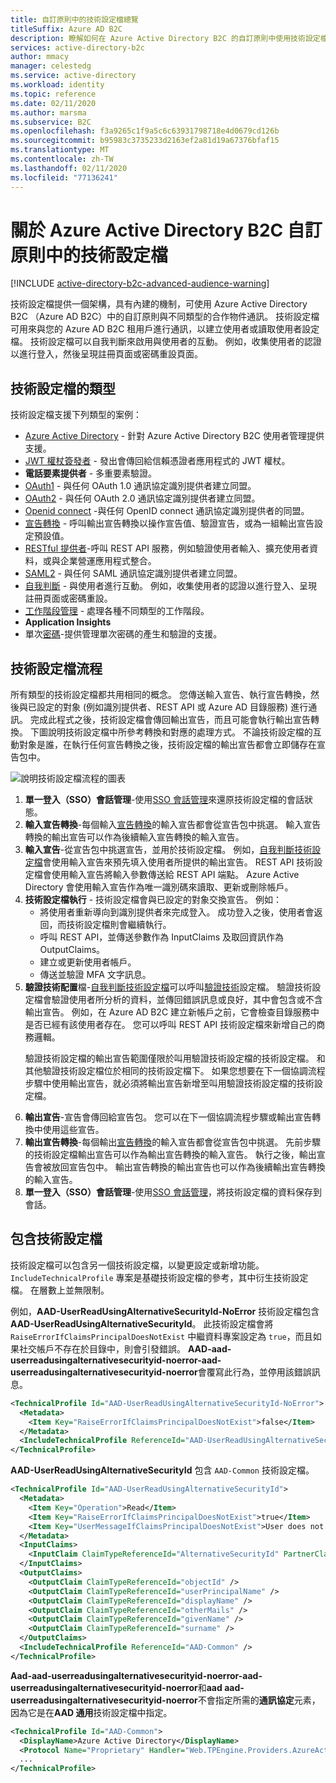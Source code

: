 ```yaml
---
title: 自訂原則中的技術設定檔總覽
titleSuffix: Azure AD B2C
description: 瞭解如何在 Azure Active Directory B2C 的自訂原則中使用技術設定檔。
services: active-directory-b2c
author: mmacy
manager: celestedg
ms.service: active-directory
ms.workload: identity
ms.topic: reference
ms.date: 02/11/2020
ms.author: marsma
ms.subservice: B2C
ms.openlocfilehash: f3a9265c1f9a5c6c63931798718e4d0679cd126b
ms.sourcegitcommit: b95983c3735233d2163ef2a81d19a67376bfaf15
ms.translationtype: MT
ms.contentlocale: zh-TW
ms.lasthandoff: 02/11/2020
ms.locfileid: "77136241"
---
```

# <a name="about-technical-profiles-in-azure-active-directory-b2c-custom-policies"></a>關於 Azure Active Directory B2C 自訂原則中的技術設定檔

[!INCLUDE [active-directory-b2c-advanced-audience-warning](../../includes/active-directory-b2c-advanced-audience-warning.md)]

技術設定檔提供一個架構，具有內建的機制，可使用 Azure Active Directory B2C （Azure AD B2C）中的自訂原則與不同類型的合作物件通訊。 技術設定檔可用來與您的 Azure AD B2C 租用戶進行通訊，以建立使用者或讀取使用者設定檔。 技術設定檔可以自我判斷來啟用與使用者的互動。 例如，收集使用者的認證以進行登入，然後呈現註冊頁面或密碼重設頁面。

## <a name="type-of-technical-profiles"></a>技術設定檔的類型

技術設定檔支援下列類型的案例：

- [Azure Active Directory](active-directory-technical-profile.md) - 針對 Azure Active Directory B2C 使用者管理提供支援。
- [JWT 權杖簽發者](jwt-issuer-technical-profile.md) - 發出會傳回給信賴憑證者應用程式的 JWT 權杖。
- **電話要素提供者** - 多重要素驗證。
- [OAuth1](oauth1-technical-profile.md) - 與任何 OAuth 1.0 通訊協定識別提供者建立同盟。
- [OAuth2](oauth2-technical-profile.md) - 與任何 OAuth 2.0 通訊協定識別提供者建立同盟。
- [Openid connect](openid-connect-technical-profile.md) -與任何 OpenID connect 通訊協定識別提供者的同盟。
- [宣告轉換](claims-transformation-technical-profile.md) - 呼叫輸出宣告轉換以操作宣告值、驗證宣告，或為一組輸出宣告設定預設值。
- [RESTful 提供者](restful-technical-profile.md)-呼叫 REST API 服務，例如驗證使用者輸入、擴充使用者資料，或與企業營運應用程式整合。
- [SAML2](saml-technical-profile.md) - 與任何 SAML 通訊協定識別提供者建立同盟。
- [自我判斷](self-asserted-technical-profile.md) - 與使用者進行互動。 例如，收集使用者的認證以進行登入、呈現註冊頁面或密碼重設。
- [工作階段管理](custom-policy-reference-sso.md) - 處理各種不同類型的工作階段。
- **Application Insights**
- 單次[密碼](one-time-password-technical-profile.md)-提供管理單次密碼的產生和驗證的支援。 

## <a name="technical-profile-flow"></a>技術設定檔流程

所有類型的技術設定檔都共用相同的概念。 您傳送輸入宣告、執行宣告轉換，然後與已設定的對象 (例如識別提供者、REST API 或 Azure AD 目錄服務) 進行通訊。 完成此程式之後，技術設定檔會傳回輸出宣告，而且可能會執行輸出宣告轉換。 下圖說明技術設定檔中所參考轉換和對應的處理方式。 不論技術設定檔的互動對象是誰，在執行任何宣告轉換之後，技術設定檔的輸出宣告都會立即儲存在宣告包中。

![說明技術設定檔流程的圖表](./media/technical-profiles-overview/technical-profile-idp-saml-flow.png)
 
1. **單一登入（SSO）會話管理**-使用[SSO 會話管理](custom-policy-reference-sso.md)來還原技術設定檔的會話狀態。 
1. **輸入宣告轉換**-每個輸入[宣告轉換](claimstransformations.md)的輸入宣告都會從宣告包中挑選。  輸入宣告轉換的輸出宣告可以作為後續輸入宣告轉換的輸入宣告。
1. **輸入宣告**-從宣告包中挑選宣告，並用於技術設定檔。 例如，[自我判斷技術設定檔](self-asserted-technical-profile.md)會使用輸入宣告來預先填入使用者所提供的輸出宣告。 REST API 技術設定檔會使用輸入宣告將輸入參數傳送給 REST API 端點。 Azure Active Directory 會使用輸入宣告作為唯一識別碼來讀取、更新或刪除帳戶。
1. **技術設定檔執行** - 技術設定檔會與已設定的對象交換宣告。 例如：
    - 將使用者重新導向到識別提供者來完成登入。 成功登入之後，使用者會返回，而技術設定檔則會繼續執行。
    - 呼叫 REST API，並傳送參數作為 InputClaims 及取回資訊作為 OutputClaims。
    - 建立或更新使用者帳戶。
    - 傳送並驗證 MFA 文字訊息。
1. **驗證技術配置**檔-[自我判斷技術設定檔](self-asserted-technical-profile.md)可以呼叫[驗證技術](validation-technical-profile.md)設定檔。 驗證技術設定檔會驗證使用者所分析的資料，並傳回錯誤訊息或良好，其中會包含或不含輸出宣告。 例如，在 Azure AD B2C 建立新帳戶之前，它會檢查目錄服務中是否已經有該使用者存在。 您可以呼叫 REST API 技術設定檔來新增自己的商務邏輯。<p>驗證技術設定檔的輸出宣告範圍僅限於叫用驗證技術設定檔的技術設定檔。 和其他驗證技術設定檔位於相同的技術設定檔下。 如果您想要在下一個協調流程步驟中使用輸出宣告，就必須將輸出宣告新增至叫用驗證技術設定檔的技術設定檔。
1. **輸出宣告**-宣告會傳回給宣告包。 您可以在下一個協調流程步驟或輸出宣告轉換中使用這些宣告。
1. **輸出宣告轉換**-每個輸出[宣告轉換](claimstransformations.md)的輸入宣告都會從宣告包中挑選。 先前步驟的技術設定檔輸出宣告可以作為輸出宣告轉換的輸入宣告。 執行之後，輸出宣告會被放回宣告包中。 輸出宣告轉換的輸出宣告也可以作為後續輸出宣告轉換的輸入宣告。
1. **單一登入（SSO）會話管理**-使用[SSO 會話管理](custom-policy-reference-sso.md)，將技術設定檔的資料保存到會話。


## <a name="technical-profile-inclusion"></a>包含技術設定檔

技術設定檔可以包含另一個技術設定檔，以變更設定或新增功能。  `IncludeTechnicalProfile` 專案是基礎技術設定檔的參考，其中衍生技術設定檔。 在層數上並無限制。 

例如，**AAD-UserReadUsingAlternativeSecurityId-NoError** 技術設定檔包含 **AAD-UserReadUsingAlternativeSecurityId**。 此技術設定檔會將 `RaiseErrorIfClaimsPrincipalDoesNotExist` 中繼資料專案設定為 `true`，而且如果社交帳戶不存在於目錄中，則會引發錯誤。 **AAD-aad-userreadusingalternativesecurityid-noerror-aad-userreadusingalternativesecurityid-noerror**會覆寫此行為，並停用該錯誤訊息。

```XML
<TechnicalProfile Id="AAD-UserReadUsingAlternativeSecurityId-NoError">
  <Metadata>
    <Item Key="RaiseErrorIfClaimsPrincipalDoesNotExist">false</Item>
  </Metadata>
  <IncludeTechnicalProfile ReferenceId="AAD-UserReadUsingAlternativeSecurityId" />
</TechnicalProfile>
```

**AAD-UserReadUsingAlternativeSecurityId** 包含 `AAD-Common` 技術設定檔。

```XML
<TechnicalProfile Id="AAD-UserReadUsingAlternativeSecurityId">
  <Metadata>
    <Item Key="Operation">Read</Item>
    <Item Key="RaiseErrorIfClaimsPrincipalDoesNotExist">true</Item>
    <Item Key="UserMessageIfClaimsPrincipalDoesNotExist">User does not exist. Please sign up before you can sign in.</Item>
  </Metadata>
  <InputClaims>
    <InputClaim ClaimTypeReferenceId="AlternativeSecurityId" PartnerClaimType="alternativeSecurityId" Required="true" />
  </InputClaims>
  <OutputClaims>
    <OutputClaim ClaimTypeReferenceId="objectId" />
    <OutputClaim ClaimTypeReferenceId="userPrincipalName" />
    <OutputClaim ClaimTypeReferenceId="displayName" />
    <OutputClaim ClaimTypeReferenceId="otherMails" />
    <OutputClaim ClaimTypeReferenceId="givenName" />
    <OutputClaim ClaimTypeReferenceId="surname" />
  </OutputClaims>
  <IncludeTechnicalProfile ReferenceId="AAD-Common" />
</TechnicalProfile>
```

**Aad-aad-userreadusingalternativesecurityid-noerror-aad-userreadusingalternativesecurityid-noerror**和**aad aad-userreadusingalternativesecurityid-noerror**不會指定所需的**通訊協定**元素，因為它是在**AAD 通用**技術設定檔中指定。

```XML
<TechnicalProfile Id="AAD-Common">
  <DisplayName>Azure Active Directory</DisplayName>
  <Protocol Name="Proprietary" Handler="Web.TPEngine.Providers.AzureActiveDirectoryProvider, Web.TPEngine, Version=1.0.0.0, Culture=neutral, PublicKeyToken=null" />
  ...
</TechnicalProfile>
```
